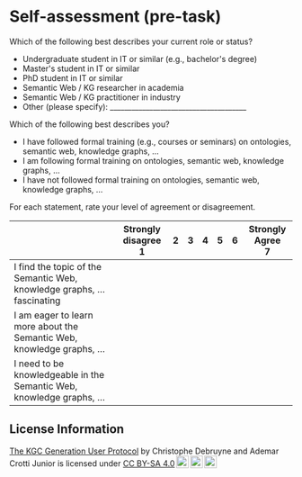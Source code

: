 # Self-assessment (pre-task)
Which of the following best describes your current role or status?

- Undergraduate student in IT or similar (e.g., bachelor's degree)
- Master's student in IT or similar
- PhD student in IT or similar
- Semantic Web / KG researcher in academia
- Semantic Web / KG practitioner in industry
- Other (please specify): ______________________________________

Which of the following best describes you?

- I have followed formal training (e.g., courses or seminars) on ontologies, semantic web, knowledge graphs, …
- I am following formal training on ontologies, semantic web, knowledge graphs, …
- I have not followed formal training on ontologies, semantic web, knowledge graphs, …

For each statement, rate your level of agreement or disagreement.

| | Strongly disagree <br/> 1 | 2 | 3 | 4 | 5 | 6 | Strongly Agree<br/>7 |
| -- | :--: | :--: | :--: | :--: | :--: | :--: | :--: |
| I find the topic of the Semantic Web, knowledge graphs, … fascinating | | | | | | | |
| I am eager to learn more about the Semantic Web, knowledge graphs, … | | | | | | | |
| I need to be knowledgeable in the Semantic Web, knowledge graphs, … | | | | | | | |

## License Information

<p xmlns:cc="http://creativecommons.org/ns#" xmlns:dct="http://purl.org/dc/terms/"><a property="dct:title" rel="cc:attributionURL" href="https://github.com/chrdebru/kgc-user-study-protocol">The KGC Generation User Protocol</a> by <span property="cc:attributionName">Christophe Debruyne and Ademar Crotti Junior</span> is licensed under <a href="https://creativecommons.org/licenses/by-sa/4.0/?ref=chooser-v1" target="_blank" rel="license noopener noreferrer" style="display:inline-block;">CC BY-SA 4.0<img style="height:22px!important;margin-left:3px;vertical-align:text-bottom;" src="https://mirrors.creativecommons.org/presskit/icons/cc.svg?ref=chooser-v1" alt=""><img style="height:22px!important;margin-left:3px;vertical-align:text-bottom;" src="https://mirrors.creativecommons.org/presskit/icons/by.svg?ref=chooser-v1" alt=""><img style="height:22px!important;margin-left:3px;vertical-align:text-bottom;" src="https://mirrors.creativecommons.org/presskit/icons/sa.svg?ref=chooser-v1" alt=""></a></p>